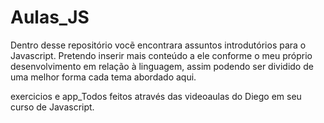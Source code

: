 # Aulas_JS
Dentro desse repositório vocẽ encontrara assuntos introdutórios para o Javascript. Pretendo inserir mais conteúdo a ele conforme o meu próprio desenvolvimento em relação à linguagem, assim podendo ser dividido de uma melhor forma cada tema abordado aqui.


exercicios e app_Todos feitos através das videoaulas do Diego em seu curso de Javascript.
